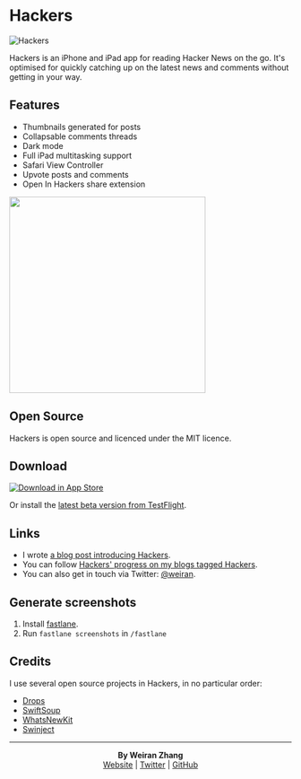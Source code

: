 # Hackers

![Hackers](https://github.com/weiran/Hackers/workflows/Hackers/badge.svg?branch=master)

Hackers is an iPhone and iPad app for reading Hacker News on the go. It's optimised for quickly catching up on the latest news and comments without getting in your way.

## Features

* Thumbnails generated for posts
* Collapsable comments threads
* Dark mode
* Full iPad multitasking support
* Safari View Controller
* Upvote posts and comments
* Open In Hackers share extension

<img src="https://user-images.githubusercontent.com/1109819/162569111-f05c2511-99fa-40ba-80f1-b11774fc4611.png" width="350">

## Open Source

Hackers is open source and licenced under the MIT licence.

## Download

[![Download in App Store][3]][2] 

Or install the [latest beta version from TestFlight][4].

[2]: https://itunes.apple.com/gb/app/hackers-hacker-news-reading/id603503901?at=11l4G8&ct=github
[3]: http://i.imgur.com/oRdf2WM.png
[4]: https://testflight.apple.com/join/UDLeEQde

## Links

* I wrote [a blog post introducing Hackers](http://weiran.co/blog/2013/3/hackers-a-hacker-news-app-for-iphone). 
* You can follow [Hackers' progress on my blogs tagged Hackers](http://weiran.co/?tag=hackers).
* You can also get in touch via Twitter: [@weiran](https://twitter.com/weiran).


## Generate screenshots

1. Install [fastlane](https://fastlane.tools).
2. Run `fastlane screenshots` in `/fastlane`

## Credits

I use several open source projects in Hackers, in no particular order:

* [Drops](https://github.com/omaralbeik/Drops)
* [SwiftSoup](https://github.com/scinfu/SwiftSoup.git)
* [WhatsNewKit](https://github.com/SvenTiigi/WhatsNewKit)
* [Swinject](https://github.com/Swinject/Swinject)

---
<p align="center">
  <b>By Weiran Zhang</b><br>
  <a href="https://weiran.co">Website</a> |
  <a href="https://twitter.com/weiran">Twitter</a> |
  <a href="https://github.com/weiran">GitHub</a>
</p>
